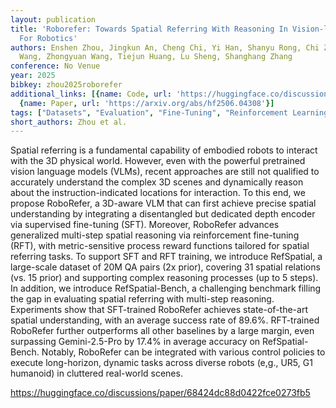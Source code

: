 ```yaml
---
layout: publication
title: 'Roborefer: Towards Spatial Referring With Reasoning In Vision-language Models
  For Robotics'
authors: Enshen Zhou, Jingkun An, Cheng Chi, Yi Han, Shanyu Rong, Chi Zhang, Pengwei
  Wang, Zhongyuan Wang, Tiejun Huang, Lu Sheng, Shanghang Zhang
conference: No Venue
year: 2025
bibkey: zhou2025roborefer
additional_links: [{name: Code, url: 'https://huggingface.co/discussions/paper/68424dc88d0422fce0273fb5'},
  {name: Paper, url: 'https://arxiv.org/abs/hf2506.04308'}]
tags: ["Datasets", "Evaluation", "Fine-Tuning", "Reinforcement Learning", "Training Techniques"]
short_authors: Zhou et al.
---
```

Spatial referring is a fundamental capability of embodied robots to interact with the 3D physical world. However, even with the powerful pretrained vision language models (VLMs), recent approaches are still not qualified to accurately understand the complex 3D scenes and dynamically reason about the instruction-indicated locations for interaction. To this end, we propose RoboRefer, a 3D-aware VLM that can first achieve precise spatial understanding by integrating a disentangled but dedicated depth encoder via supervised fine-tuning (SFT). Moreover, RoboRefer advances generalized multi-step spatial reasoning via reinforcement fine-tuning (RFT), with metric-sensitive process reward functions tailored for spatial referring tasks. To support SFT and RFT training, we introduce RefSpatial, a large-scale dataset of 20M QA pairs (2x prior), covering 31 spatial relations (vs. 15 prior) and supporting complex reasoning processes (up to 5 steps). In addition, we introduce RefSpatial-Bench, a challenging benchmark filling the gap in evaluating spatial referring with multi-step reasoning. Experiments show that SFT-trained RoboRefer achieves state-of-the-art spatial understanding, with an average success rate of 89.6%. RFT-trained RoboRefer further outperforms all other baselines by a large margin, even surpassing Gemini-2.5-Pro by 17.4% in average accuracy on RefSpatial-Bench. Notably, RoboRefer can be integrated with various control policies to execute long-horizon, dynamic tasks across diverse robots (e,g., UR5, G1 humanoid) in cluttered real-world scenes.

https://huggingface.co/discussions/paper/68424dc88d0422fce0273fb5